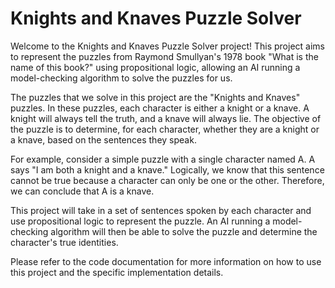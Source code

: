 # Knights and Knaves Puzzle Solver

Welcome to the Knights and Knaves Puzzle Solver project! This project aims to represent the puzzles from Raymond Smullyan's 1978 book "What is the name of this book?" using propositional logic, allowing an AI running a model-checking algorithm to solve the puzzles for us.

The puzzles that we solve in this project are the "Knights and Knaves" puzzles. In these puzzles, each character is either a knight or a knave. A knight will always tell the truth, and a knave will always lie. The objective of the puzzle is to determine, for each character, whether they are a knight or a knave, based on the sentences they speak.

For example, consider a simple puzzle with a single character named A. A says "I am both a knight and a knave." Logically, we know that this sentence cannot be true because a character can only be one or the other. Therefore, we can conclude that A is a knave.

This project will take in a set of sentences spoken by each character and use propositional logic to represent the puzzle. An AI running a model-checking algorithm will then be able to solve the puzzle and determine the character's true identities.

Please refer to the code documentation for more information on how to use this project and the specific implementation details.

